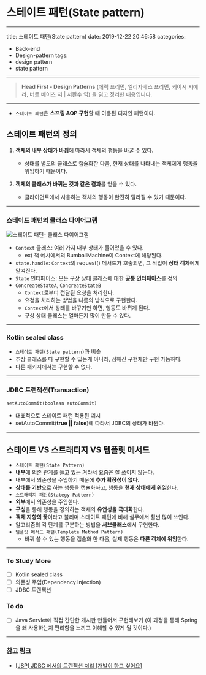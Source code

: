 # 스테이트 패턴(State pattern) 
---
title: 스테이트 패턴(State pattern)
date: 2019-12-22 20:46:58
categories:
  - Back-end
  - Design-pattern
tags:
  - design pattern
  - state pattern
---

> **Head First - Design Patterns**
> (에릭 프리먼, 엘리자베스 프리먼, 케이시 시에라, 버트 베이츠 저 | 서환수 역)
> 을 읽고 정리한 내용입니다.

---

- `스테이트 패턴`은 **스프링 AOP 구현**할 때 이용된 디자인 패턴이다.

## 스테이트 패턴의 정의

1. **객체의 내부 상태가 바뀜**에 따라서 객체의 행동을 바꿀 수 있다.

   - 상태를 별도의 클래스로 캡슐화한 다음,
     현재 상태를 나타내는 객체에게 행동을 위임하기 때문이다.
     <br>

2. **객체의 클래스가 바뀌는 것과 같은 결과**를 얻을 수 있다.
   - 클라이언트에서 사용하는 객체의 행동이 완전히 달라질 수 있기 때문이다.

---

### 스테이트 패턴의 클래스 다이어그램

![스테이트 패턴- 클래스 다이어그램](https://user-images.githubusercontent.com/37353837/71346547-7ae9cf00-25ab-11ea-95dc-5a43067667e0.png)

- `Context` 클래스: 여러 가지 내부 상태가 들어있을 수 있다.
  - ex) 책 예시에서의 BumballMachine이 Context에 해당된다.
    <br>
- `state.handle`: `Context`의 request() 메서드가 호출되면,
  그 작업이 **상태 객체**에게 맡겨진다.
  <br>
- `State` 인터페이스: 모든 구상 상태 클래스에 대한 **공통 인터페이스**를 정의
  <br>
- `ConcreateStateA`, `ConcreateStateB`
  - `Context`로부터 전달된 요청을 처리한다.
  - 요청을 처리하는 방법을 나름의 방식으로 구현한다.
  - `Context`에서 상태를 바꾸기만 하면, 행동도 바뀌게 된다.
  - 구상 상태 클래스는 얼마든지 많이 만들 수 있다.

---

### Kotlin sealed class

- `스테이트 패턴(State pattern)`과 비슷
- 추상 클래스를 다 구현할 수 있는게 아니라, 정해진 구현체만 구현 가능하다.
- 다른 패키지에서는 구현할 수 없다.

---

### JDBC 트랜잭션(Transaction)

`setAutoCommit(boolean autoCommit)`

- 대표적으로 스테이트 패턴 적용된 예시
- setAutoCommit(**true || false**)에 따라서 JDBC의 상태가 바뀐다.

---

## 스테이트 VS 스트래티지 VS 템플릿 메서드

- `스테이트 패턴(State Pattern)`
- **내부**에 의존 관계를 들고 있는 거라서 요즘은 잘 쓰이지 않는다.
- 내부에서 의존성을 주입하기 때문에 **추가 확장성이 없다.**
- **상태를 기반**으로 하는 행동을 캡슐화하고, 행동을 **현재 상태에게 위임**한다.
  <br>
- `스트래티지 패턴(Stategy Pattern)`
- **외부**에서 의존성을 주입한다.
- **구성**을 통해 행동을 정의하는 객체의 **유연성을 극대화**한다.
- **객체 지향의 꽃**이라고 불리며 스테이트 패턴에 비해 실무에서 훨씬 많이 쓰인다.
- 알고리즘의 각 단계를 구분하는 방법을 **서브클래스**에서 구현한다.
  <br>
- `템플릿 메서드 패턴(Templete Method Pattern)`
  - 바꿔 쓸 수 있는 행동을 캡슐화 한 다음, 실제 행동은 **다른 객체에 위임**한다.

---

### To Study More

- [ ] Kotlin sealed class
- [ ] 의존성 주입(Dependency Injection)
- [ ] JDBC 트랜잭션

### To do

- [ ] Java Servlet에 직접 간단한 게시판 만들어서 구현해보기
      (이 과정을 통해 Spring을 왜 사용하는지 편리함을 느끼고 이해할 수 있게 될 것이다.)

---

### 참고 링크

- [[JSP] JDBC 에서의 트랜잭션 처리 [개발이 하고 싶어요]](https://hyeonstorage.tistory.com/113)
